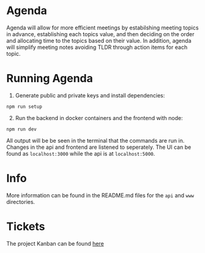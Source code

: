 # Agenda

Agenda will allow for more efficient meetings by estabilshing meeting topics in advance, establishing each topics value, and then deciding on the order and allocating time to the topics based on their value. In addition, agenda will simplify meeting notes avoiding TLDR through action items for each topic.

# Running Agenda

1. Generate public and private keys and install dependencies:
```
npm run setup
```
2. Run the backend in docker containers and the frontend with node:
```
npm run dev
```
All output will be be seen in the terminal that the commands are run in. 
Changes in the api and frontend are listened to seperately. The UI can be found
as `localhost:3000` while the api is at `localhost:5000`.

# Info
More information can be found in the README.md files for the `api` and `www` directories.

# Tickets
The project Kanban can be found [here](https://thomashudsonnotes.notion.site/Agenda-2e3d638bc8fc47568efea587ec6628b3)
